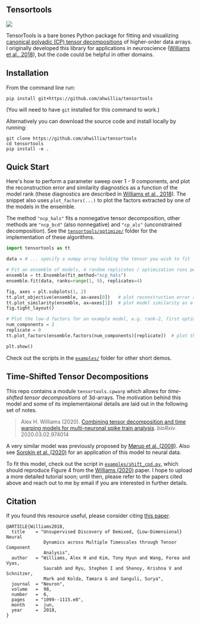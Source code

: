 Tensortools
-----------
[![][license-img]][license-url]

[license-img]: https://img.shields.io/github/license/mashape/apistatus.svg
[license-url]: https://github.com/ahwillia/tensortools/blob/master/LICENSE.md


TensorTools is a bare bones Python package for fitting and visualizing [canonical polyadic (CP) tensor decompositions](https://en.wikipedia.org/wiki/Tensor_rank_decomposition) of higher-order data arrays. I originally developed this library for applications in neuroscience ([Williams et al., 2018](https://doi.org/10.1016/j.neuron.2018.05.015)), but the code could be helpful in other domains.

Installation
------------

From the command line run:

```
pip install git+https://github.com/ahwillia/tensortools
```

(You will need to have `git` installed for this command to work.)

Alternatively you can download the source code and install locally by running:

```
git clone https://github.com/ahwillia/tensortools
cd tensortools
pip install -e .
```

Quick Start
------------

Here's how to perform a parameter sweep over 1 - 9 components, and plot the reconstruction error and similarity diagnostics as a function of the model rank (these diagnostics are described in [Williams et al., 2018](https://doi.org/10.1016/j.neuron.2018.05.015)). The snippet also uses `plot_factors(...)` to plot the factors extracted by one of the models in the ensemble.

The method `"ncp_hals"` fits a nonnegative tensor decomposition, other methods are `"ncp_bcd"` (also nonnegative) and `"cp_als"` (unconstrained decomposition). See the [`tensortools/optimize/`](/tensortools/optimize) folder for the implementation of these algorithms.


```python
import tensortools as tt

data = # ... specify a numpy array holding the tensor you wish to fit

# Fit an ensemble of models, 4 random replicates / optimization runs per model rank
ensemble = tt.Ensemble(fit_method="ncp_hals")
ensemble.fit(data, ranks=range(1, 9), replicates=4)

fig, axes = plt.subplots(1, 2)
tt.plot_objective(ensemble, ax=axes[0])   # plot reconstruction error as a function of num components.
tt.plot_similarity(ensemble, ax=axes[1])  # plot model similarity as a function of num components.
fig.tight_layout()

# Plot the low-d factors for an example model, e.g. rank-2, first optimization run / replicate.
num_components = 2
replicate = 0
tt.plot_factors(ensemble.factors(num_components)[replicate])  # plot the low-d factors

plt.show()
```

Check out the scripts in the [`examples/`](/examples) folder for other short demos.

Time-Shifted Tensor Decompositions
----------------------------------

This repo contains a module `tensortools.cpwarp` which allows for *time-shifted tensor decompositions* of 3d-arrays. The motivation behind this model and some of its implementaional details are laid out in the following set of notes.

>  Alex H. Williams (2020). [Combining tensor decomposition and time warping models for multi-neuronal spike train analysis](https://doi.org/10.1101/2020.03.02.974014). *bioRxiv*. 2020.03.02.974014

A very similar model was previously proposed by [Mørup et al. (2008)](https://doi.org/10.1016/j.neuroimage.2008.05.062). Also see [Sorokin et al. (2020)](https://doi.org/10.1101/2020.03.04.976688) for an application of this model to neural data.

To fit this model, check out the script in [`examples/shift_cpd.py`](./examples/shift_cpd.py), which should reproduce Figure 4 from the [Williams (2020)](https://doi.org/10.1101/2020.03.02.974014) paper. I hope to upload a more detailed tutorial soon; until then, please refer to the papers cited above and reach out to me by email if you are interested in further details.

Citation
--------

If you found this resource useful, please consider citing [this paper](https://doi.org/10.1016/j.neuron.2018.05.015).

```
@ARTICLE{Williams2018,
  title    = "Unsupervised Discovery of Demixed, {Low-Dimensional} Neural
              Dynamics across Multiple Timescales through Tensor Component
              Analysis",
  author   = "Williams, Alex H and Kim, Tony Hyun and Wang, Forea and Vyas,
              Saurabh and Ryu, Stephen I and Shenoy, Krishna V and Schnitzer,
              Mark and Kolda, Tamara G and Ganguli, Surya",
  journal  = "Neuron",
  volume   =  98,
  number   =  6,
  pages    = "1099--1115.e8",
  month    =  jun,
  year     =  2018,
}
```
